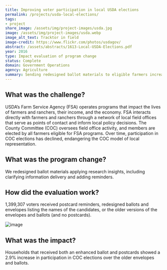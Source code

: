 ```yaml
---
title: Improving voter participation in local USDA elections
permalink: /projects/usda-local-elections/
tags:
- project
share_image: /assets/img/project-images/usda.jpg
image: /assets/img/project-images/usda.webp
image_alt_text: Tracktor in field
image-credit: https://www.flickr.com/photos/usdagov/
abstract: /assets/abstracts/1613-Local-USDA-Elections.pdf
year: 2016
type: Impact evaluation of program change
status: Complete
domain: Government Operations
agency: Agriculture
summary: Sending redesigned ballot materials to eligible farmers increased voter participation by 2.9%
---
```

## What was the challenge?
USDA’s Farm Service Agency (FSA) operates programs that impact the lives of farmers and ranchers, their income, and the economy. FSA interacts directly with farmers and ranchers through a network of local field offices that serve as points of contact and inform local policy decisions. The County Committee (COC) oversees field office activity, and members are elected by all farmers eligible for FSA programs. Over time, participation in COC elections has declined, endangering the COC model of local representation.

## What was the program change?
We redesigned ballot materials applying research insights, including clarifying information delivery and adding reminders.

## How did the evaluation work?
1,399,307 voters received postcard reminders, redesigned ballots and envelopes listing the names of the candidates, or the older versions of the envelopes and ballots (and no postcards).

![image]({{site.baseurl}}/assets/img/project-images/1613-graph.webp)

## What was the impact?
Households that received both an enhanced ballot and postcards showed a 2.9% increase in participation in COC elections over the older envelopes and ballots.
